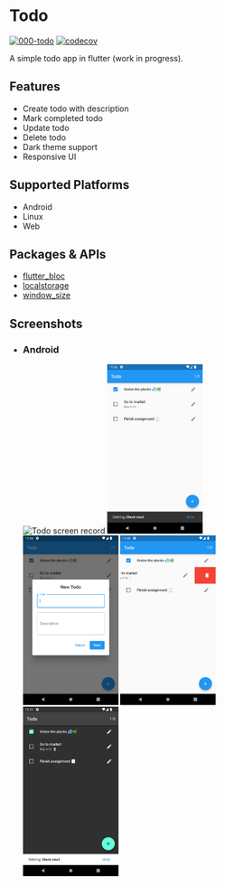# Todo

[![000-todo](https://github.com/albinpk/flutter-apps/actions/workflows/000-todo.yaml/badge.svg?branch=master)](https://github.com/albinpk/flutter-apps/actions/workflows/000-todo.yaml)
[![codecov](https://codecov.io/gh/albinpk/flutter-apps/branch/master/graph/badge.svg?token=K4XAWGNR2F)](https://codecov.io/gh/albinpk/flutter-apps)

A simple todo app in flutter (work in progress).

## Features

- Create todo with description
- Mark completed todo
- Update todo
- Delete todo
- Dark theme support
- Responsive UI

## Supported Platforms

- Android
- Linux
- Web

## Packages & APIs

- [flutter_bloc](https://pub.dev/packages/flutter_bloc)
- [localstorage](https://pub.dev/packages/localstorage)
- [window_size](https://github.com/google/flutter-desktop-embedding/tree/main/plugins/window_size)

## Screenshots

- ### Android

  <p>
      <img src="./images/android/todo-screen-record.gif" alt="Todo screen record" height="300" />
      <img src="./images/android/todo-home-page.png" alt="Todo home page" height="300" />
      <img src="./images/android/todo-form.png" alt="Todo form" height="300" />
      <img src="./images/android/todo-swipe.png" alt="Todo swipe" height="300" />
      <img src="./images/android/todo-dark-mode.png" alt="Todo dark mode" height="300" />
  </p>
